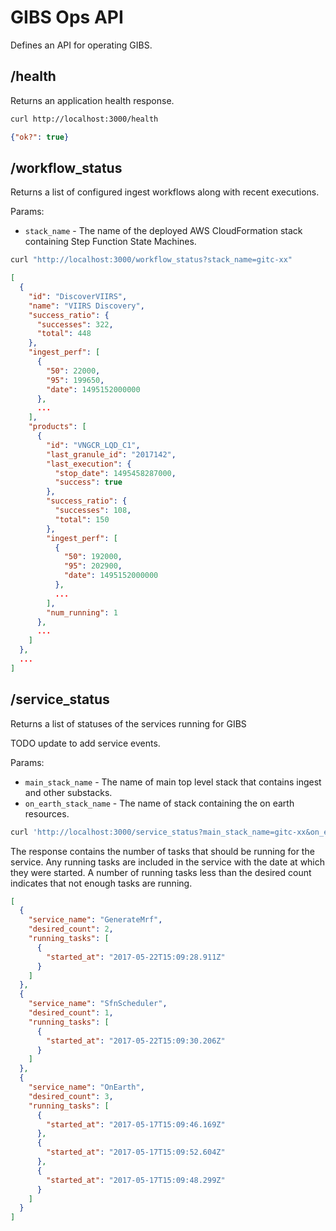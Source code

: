 # GIBS Ops API

Defines an API for operating GIBS.

## /health

Returns an application health response.

```Bash
curl http://localhost:3000/health
```
```JSON
{"ok?": true}
```

## /workflow_status

Returns a list of configured ingest workflows along with recent executions.

Params:

* `stack_name` - The name of the deployed AWS CloudFormation stack containing Step Function State Machines.

```Bash
curl "http://localhost:3000/workflow_status?stack_name=gitc-xx"
```
```JSON
[
  {
    "id": "DiscoverVIIRS",
    "name": "VIIRS Discovery",
    "success_ratio": {
      "successes": 322,
      "total": 448
    },
    "ingest_perf": [
      {
        "50": 22000,
        "95": 199650,
        "date": 1495152000000
      },
      ...
    ],
    "products": [
      {
        "id": "VNGCR_LQD_C1",
        "last_granule_id": "2017142",
        "last_execution": {
          "stop_date": 1495458287000,
          "success": true
        },
        "success_ratio": {
          "successes": 108,
          "total": 150
        },
        "ingest_perf": [
          {
            "50": 192000,
            "95": 202900,
            "date": 1495152000000
          },
          ...
        ],
        "num_running": 1
      },
      ...
    ]
  },
  ...
]
```

## /service_status

Returns a list of statuses of the services running for GIBS

TODO update to add service events.

Params:

* `main_stack_name` - The name of main top level stack that contains ingest and other substacks.
* `on_earth_stack_name` - The name of stack containing the on earth resources.

```Bash
curl 'http://localhost:3000/service_status?main_stack_name=gitc-xx&on_earth_stack_name=gibs-oe-xx'
```

The response contains the number of tasks that should be running for the service. Any running tasks are included in the service with the date at which they were started. A number of running tasks less than the desired count indicates that not enough tasks are running.

```JSON
[
  {
    "service_name": "GenerateMrf",
    "desired_count": 2,
    "running_tasks": [
      {
        "started_at": "2017-05-22T15:09:28.911Z"
      }
    ]
  },
  {
    "service_name": "SfnScheduler",
    "desired_count": 1,
    "running_tasks": [
      {
        "started_at": "2017-05-22T15:09:30.206Z"
      }
    ]
  },
  {
    "service_name": "OnEarth",
    "desired_count": 3,
    "running_tasks": [
      {
        "started_at": "2017-05-17T15:09:46.169Z"
      },
      {
        "started_at": "2017-05-17T15:09:52.604Z"
      },
      {
        "started_at": "2017-05-17T15:09:48.299Z"
      }
    ]
  }
]
```